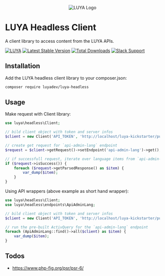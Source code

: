 <p align="center">
  <img src="https://raw.githubusercontent.com/luyadev/luya/master/docs/logo/luya-logo-0.2x.png" alt="LUYA Logo"/>
</p>

# LUYA Headless Client

A client library to access content from the LUYA APIs.

[![LUYA](https://img.shields.io/badge/Powered%20by-LUYA-brightgreen.svg)](https://luya.io)
[![Latest Stable Version](https://poser.pugx.org/luyadev/luya-headless/v/stable)](https://packagist.org/packages/luyadev/luya-headless)
[![Total Downloads](https://poser.pugx.org/luyadev/luya-headless/downloads)](https://packagist.org/packages/luyadev/luya-headless)
[![Slack Support](https://img.shields.io/badge/Slack-luyadev-yellowgreen.svg)](https://slack.luya.io/)

## Installation

Add the LUYA headless client library to your composer.json:

```sh
composer require luyadev/luya-headless
```

## Usage

Make request with Client library:

```php
use luya\headless\Client;

// bild client object with token and server infos
$client = new Client('API_TOKEN', 'http://localhost/luya-kickstarter/public_html/admin');

// create get request for `api-admin-lang` endpoint
$request = $client->getRequest()->setEndpoint('api-admin-lang')->get();

// if successfull request, iterate over language items from `api-admin-lang` endpoint
if ($request->isSuccess()) {
    foreach ($request->getParsedResponse() as $item) {
        var_dump($item);
    }
}
```

Using API wrappers (above example as short hand wrapper):

```php
use luya\headless\Client;
use luya\headless\endpoints\ApiAdminLang;

// bild client object with token and server infos
$client = new Client('API_TOKEN', 'http://localhost/luya-kickstarter/public_html/admin');

// run the pre-built ActivQuery for the `api-admin-lang` endpoint
foreach (ApiAdminLang::find()->all($client) as $item) {
    var_dump($item);
}
```

## Todos

+ https://www.php-fig.org/psr/psr-6/